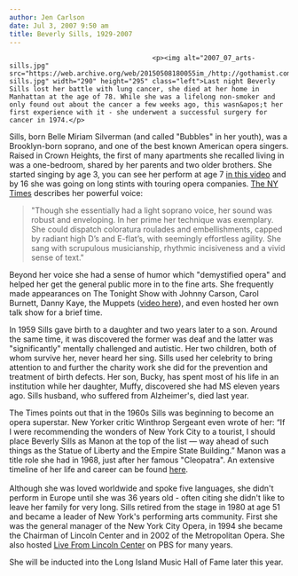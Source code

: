 ```yaml
---
author: Jen Carlson
date: Jul 3, 2007 9:50 am
title: Beverly Sills, 1929-2007
---
```


	
										<p><img alt="2007_07_arts-sills.jpg" src="https://web.archive.org/web/20150508180055im_/http://gothamist.com/attachments/arts_jen/2007_07_arts-sills.jpg" width="290" height="295" class="left">Last night Beverly Sills lost her battle with lung cancer, she died at her home in Manhattan at the age of 78. While she was a lifelong non-smoker and only found out about the cancer a few weeks ago, this wasn&apos;t her first experience with it - she underwent a successful surgery for cancer in 1974.</p>

<p>Sills, born Belle Miriam Silverman (and called &quot;Bubbles&quot; in her youth), was a Brooklyn-born soprano, and one of the best known American opera singers. Raised in Crown Heights, the first of many apartments she recalled living in was a one-bedroom, shared by her parents and two older brothers. She started singing by age 3, you can see her perform at age 7 <a href="https://web.archive.org/web/20150508180055/http://youtube.com/watch?v=YAz2HgSZaDs">in this video</a> and by 16 she was going on long stints with touring opera companies. <a href="https://web.archive.org/web/20150508180055/http://www.nytimes.com/2007/07/02/arts/03cnd-03Sills.html?pagewanted=1&amp;_r=1&amp;hp">The NY Times</a> describes her powerful voice:</p>

<blockquote>&quot;Though she essentially had a light soprano voice, her sound was robust and enveloping. In her prime her technique was exemplary. She could dispatch coloratura roulades and embellishments, capped by radiant high D&#x2019;s and E-flat&#x2019;s, with seemingly effortless agility. She sang with scrupulous musicianship, rhythmic incisiveness and a vivid sense of text.&quot;</blockquote>

<p>Beyond her voice she had a sense of humor which &quot;demystified opera&quot; and helped her get the general public more in to the fine arts. She frequently made appearances on The Tonight Show with Johnny Carson, Carol Burnett, Danny Kaye, the Muppets (<a href="https://web.archive.org/web/20150508180055/http://youtube.com/watch?v=u_e04GSPi3w">video here</a>), and even hosted her own talk show for a brief time.</p>

<p>In 1959 Sills gave birth to a daughter and two years later to a son. Around the same time, it was discovered the former was deaf and the latter was &quot;significantly&quot; mentally challenged and autistic. Her two children, both of whom survive her, never heard her sing. Sills used her celebrity to bring attention to and further the charity work she did for the prevention and treatment of birth defects. Her son, Bucky, has spent most of his life in an institution while her daughter, Muffy, discovered she had MS eleven years ago. Sills husband, who suffered from Alzheimer&apos;s, died last year.  </p>

<p>The Times points out that in the 1960s Sills was beginning to become an opera superstar. New Yorker critic Winthrop Sergeant even wrote of her: &#x201C;If I were recommending the wonders of New York City to a tourist, I should place Beverly Sills as Manon at the top of the list &#x2014; way ahead of such things as the Statue of Liberty and the Empire State Building.&#x201D; Manon was a title role she had in 1968, just after her famous &quot;Cleopatra&quot;. An extensive timeline of her life and career can be found <a href="https://web.archive.org/web/20150508180055/http://www.beverlysillsonline.com/timeline.htm">here</a>. <br>
 <br>
Although she was loved worldwide and spoke five languages, she didn&apos;t perform in Europe until she was 36 years old - often citing she didn&apos;t like to leave her family for very long. Sills retired from the stage in 1980 at age 51 and became a leader of New York&apos;s performing arts community. First she was the general manager of the New York City Opera, in 1994 she became the Chairman of Lincoln Center and in 2002 of the Metropolitan Opera. She also hosted <a href="https://web.archive.org/web/20150508180055/http://www.pbs.org/lflc/06.htm">Live From Lincoln Center</a> on PBS for many years.</p>

<p>She will be inducted into the Long Island Music Hall of Fame later this year.</p>					
										
									
				